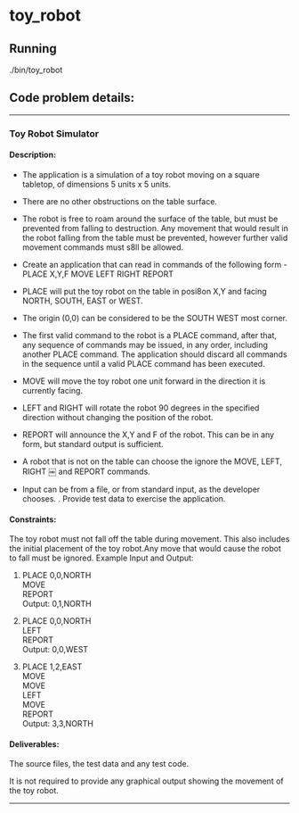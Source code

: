 # toy_robot

## Running

./bin/toy_robot

## Code problem details:
-----------
### Toy Robot Simulator

#### Description:
* The application is a simulation of a toy robot moving on a square tabletop, of dimensions 5 units x 5 units.
* There are no other obstructions on the table surface.
* The robot is free to roam around the surface of the table, but must be prevented from falling to destruction. Any movement
that would result in the robot falling from the table must be prevented, however further valid movement commands must s8ll
be allowed.

* Create an application that can read in commands of the following form - PLACE X,Y,F
MOVE
LEFT
RIGHT
REPORT

* PLACE will put the toy robot on the table in posi8on X,Y and facing NORTH, SOUTH, EAST or WEST.
* The origin (0,0) can be considered to be the SOUTH WEST most corner.
* The first valid command to the robot is a PLACE command, after that, any sequence of commands may be issued, in any order, including another PLACE command. The application should discard all commands in the sequence until a valid PLACE command has been executed.
* MOVE will move the toy robot one unit forward in the direction it is currently facing.
* LEFT and RIGHT will rotate the robot 90 degrees in the specified direction without changing the position of the robot.
* REPORT will announce the X,Y and F of the robot. This can be in any form, but standard output is sufficient.

* A robot that is not on the table can choose the ignore the MOVE, LEFT, RIGHT
￼
and REPORT commands.
* Input can be from a file, or from standard input, as the developer chooses. . Provide test data to exercise the application.

#### Constraints:
The toy robot must not fall off the table during movement. This also includes the initial placement of the toy robot.Any move that would cause the robot to fall must be ignored.
Example Input and Output:

1. PLACE 0,0,NORTH<br />
MOVE<br />
REPORT<br />
Output: 0,1,NORTH<br />

2. PLACE 0,0,NORTH<br />
LEFT<br />
REPORT<br />
Output: 0,0,WEST<br />

3. PLACE 1,2,EAST<br />
MOVE<br />
MOVE<br />
LEFT<br />
MOVE<br />
REPORT<br />
Output: 3,3,NORTH<br />


#### Deliverables:

The source files, the test data and any test code.

It is not required to provide any graphical output showing the movement of the toy robot.

-------

